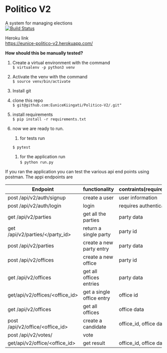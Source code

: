 
# Politico V2
A system for managing elections  
[![Build Status](https://travis-ci.org/EuniceKiingati/Politico-v2.svg?branch=ch-test-signup-login-164115338)](https://travis-ci.org/EuniceKiingati/Politico-v2)  

Heroku link  
https://eunice-politico-v2.herokuapp.com/



**How should this be manually tested?**
1. Create  a virtual environment with the command  
`$ virtualenv -p python3 venv`  

1. Activate the venv with the command     
`$ source venv/bin/activate`

1. Install git  
1. clone this repo  
`$ git@github.com:EuniceKiingati/Politico-V2/.git"`   
  
1. install requirements      
`$ pip install -r requirements.txt`   
  
1. now we are ready to run. 
	1. for tests run  
         
	`$ pytest`   
	1. for the application run  
	`$ python run.py`  

If you ran the application you can test the various api end points using postman. The appi endpoints are  

|Endpoint|functionality|contraints(requirements)|
|-------|-------------|----------|
|post /api/v2/auth/signup|create a user|user information|
|post /api/v2/auth/login | login |requires authentication |
|get /api/v2/parties| get all the parties|party data|
|get /api/v2/parties/</party_id>|return a single party| party id|
|post /api/v2/parties | create a new party entry| party data|
|post /api/v2/offices | create a new office| party id|
|get /api/v2/offices | get all offices entries|party data|
|get/api/v2/offices/<office_id>|get a single office entry| office id| 
|get /api/v2/offices | get all offices| office data|
|post /api/v2/office/<office_id> | create a candidate|office_id, office data|
|post /api/v2/votes/ |vote||
|get/api/v2/office/<office_id> | get result|office_id, office data|



